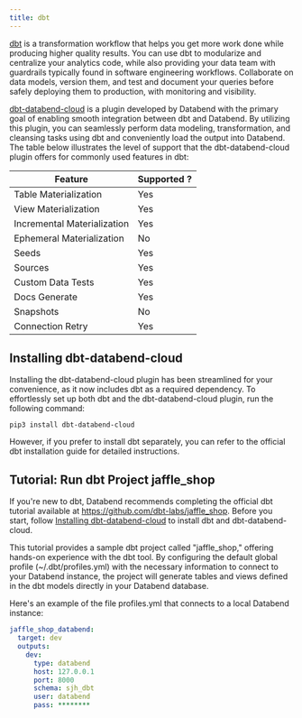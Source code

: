 ```yaml
---
title: dbt
---
```


[dbt](https://www.getdbt.com/) is a transformation workflow that helps you get more work done while producing higher quality results. You can use dbt to modularize and centralize your analytics code, while also providing your data team with guardrails typically found in software engineering workflows. Collaborate on data models, version them, and test and document your queries before safely deploying them to production, with monitoring and visibility.

[dbt-databend-cloud](https://github.com/databendcloud/dbt-databend) is a plugin developed by Databend with the primary goal of enabling smooth integration between dbt and Databend. By utilizing this plugin, you can seamlessly perform data modeling, transformation, and cleansing tasks using dbt and conveniently load the output into Databend. The table below illustrates the level of support that the dbt-databend-cloud plugin offers for commonly used features in dbt:

| Feature                     	| Supported ? |
|-----------------------------	|-----------	|
| Table Materialization       	| Yes       	|
| View Materialization        	| Yes       	|
| Incremental Materialization 	| Yes       	|
| Ephemeral Materialization   	| No        	|
| Seeds                       	| Yes       	|
| Sources                     	| Yes       	|
| Custom Data Tests           	| Yes       	|
| Docs Generate               	| Yes       	|
| Snapshots                   	| No        	|
| Connection Retry            	| Yes       	|

## Installing dbt-databend-cloud

Installing the dbt-databend-cloud plugin has been streamlined for your convenience, as it now includes dbt as a required dependency. To effortlessly set up both dbt and the dbt-databend-cloud plugin, run the following command:

```shell
pip3 install dbt-databend-cloud
```

However, if you prefer to install dbt separately, you can refer to the official dbt installation guide for detailed instructions.

## Tutorial: Run dbt Project jaffle_shop

If you're new to dbt, Databend recommends completing the official dbt tutorial available at https://github.com/dbt-labs/jaffle_shop. Before you start, follow [Installing dbt-databend-cloud](#installing-dbt-databend-cloud) to install dbt and dbt-databend-cloud.

This tutorial provides a sample dbt project called "jaffle_shop," offering hands-on experience with the dbt tool. By configuring the default global profile (~/.dbt/profiles.yml) with the necessary information to connect to your Databend instance, the project will generate tables and views defined in the dbt models directly in your Databend database.

Here's an example of the file profiles.yml that connects to a local Databend instance:

```yml title="~/.dbt/profiles.yml"
jaffle_shop_databend:
  target: dev
  outputs:
    dev:
      type: databend
      host: 127.0.0.1
      port: 8000
      schema: sjh_dbt
      user: databend
      pass: ********
```